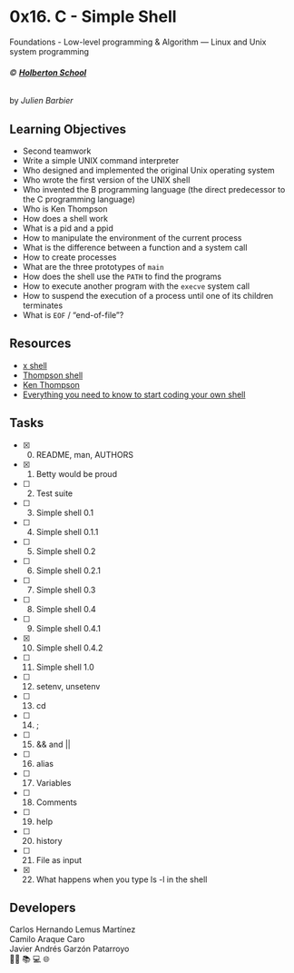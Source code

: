# 0x16. C - Simple Shell
Foundations - Low-level programming & Algorithm ― Linux and Unix system programming

###### :copyright: **[Holberton School](https://www.holbertonschool.com/)**
by _Julien Barbier_

## Learning Objectives
* Second teamwork
* Write a simple UNIX command interpreter
* Who designed and implemented the original Unix operating system
* Who wrote the first version of the UNIX shell
* Who invented the B programming language (the direct predecessor to the C programming language)
* Who is Ken Thompson
* How does a shell work
* What is a pid and a ppid
* How to manipulate the environment of the current process
* What is the difference between a function and a system call
* How to create processes
* What are the three prototypes of ```main```
* How does the shell use the ```PATH``` to find the programs
* How to execute another program with the ```execve``` system call
* How to suspend the execution of a process until one of its children terminates
* What is ```EOF``` / “end-of-file”?

## Resources
* [x shell](https://en.wikipedia.org/wiki/Unix_shell)
* [Thompson shell](https://en.wikipedia.org/wiki/Thompson_shell)
* [Ken Thompson](https://en.wikipedia.org/wiki/Ken_Thompson)
* [Everything you need to know to start coding your own shell](https://intranet.hbtn.io/concepts/64)

## Tasks
* [x] 0. README, man, AUTHORS
* [x] 1. Betty would be proud
* [ ] 2. Test suite
* [ ] 3. Simple shell 0.1
* [ ] 4. Simple shell 0.1.1
* [ ] 5. Simple shell 0.2
* [ ] 6. Simple shell 0.2.1
* [ ] 7. Simple shell 0.3
* [ ] 8. Simple shell 0.4
* [ ] 9. Simple shell 0.4.1
* [x] 10. Simple shell 0.4.2
* [ ] 11. Simple shell 1.0
* [ ] 12. setenv, unsetenv
* [ ] 13. cd
* [ ] 14. ; 
* [ ] 15. && and ||
* [ ] 16. alias
* [ ] 17. Variables
* [ ] 18. Comments
* [ ] 19. help
* [ ] 20. history
* [ ] 21. File as input
* [x] 22. What happens when you type ls -l in the shell

## Developers
Carlos Hernando Lemus Martínez  
Camilo Araque Caro  
Javier Andrés Garzón Patarroyo  
:man_technologist: :books: :computer: :globe_with_meridians:
